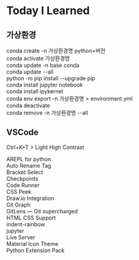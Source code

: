 # Today I Learned

## 가상환경

conda create -n 가상환경명 python=버전<br>
conda activate 가상환경명<br>
conda update -n base conda<br>
conda update --all<br>
python -m pip install --upgrade pip<br>
conda install jupyter notebook<br>
conda install ipykernel<br>
conda env export -n 가상환경명 > environment.yml<br>
conda deactivate<br>
conda remove -n 가상환경명 --all<br>

## VSCode

Ctrl+K+T > Light High Contrast

AREPL for python<br>
Auto Rename Tag<br>
Bracket Select<br>
Checkpoints<br>
Code Runner<br>
CSS Peek<br>
Draw.io Integration<br>
Git Graph<br>
GitLens — Git supercharged<br>
HTML CSS Support<br>
indent-rainbow<br>
jupyter<br>
Live Server<br>
Material Icon Theme<br>
Python Extension Pack<br>